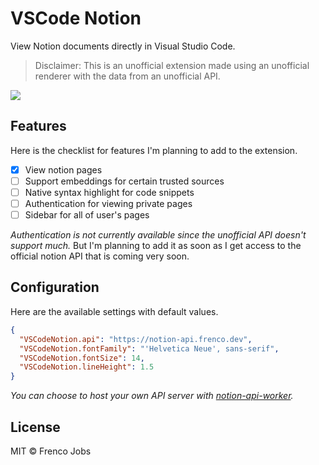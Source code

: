 # VSCode Notion

View Notion documents directly in Visual Studio Code.

> Disclaimer: This is an unofficial extension made using an unofficial renderer with the data from an unofficial API.

<img align="center" src="https://raw.githubusercontent.com/frencojobs/vscode-notion/main/.github/demo.gif" />

## Features

Here is the checklist for features I'm planning to add to the extension.

- [x] View notion pages
- [ ] Support embeddings for certain trusted sources
- [ ] Native syntax highlight for code snippets
- [ ] Authentication for viewing private pages
- [ ] Sidebar for all of user's pages

_Authentication is not currently available since the unofficial API doesn't support much._ But I'm planning to add it as soon as I get access to the official notion API that is coming very soon.

## Configuration

Here are the available settings with default values.

```json
{
  "VSCodeNotion.api": "https://notion-api.frenco.dev",
  "VSCodeNotion.fontFamily": "'Helvetica Neue', sans-serif",
  "VSCodeNotion.fontSize": 14,
  "VSCodeNotion.lineHeight": 1.5
}
```

_You can choose to host your own API server with [notion-api-worker](https://github.com/splitbee/notion-api-worker)._

## License

MIT © Frenco Jobs
